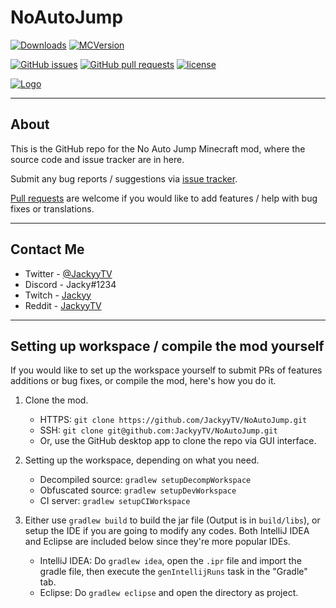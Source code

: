 # NoAutoJump
[![Downloads](http://cf.way2muchnoise.eu/full_no-auto-jump_downloads.svg)](https://minecraft.curseforge.com/projects/no-auto-jump) [![MCVersion](http://cf.way2muchnoise.eu/versions/no-auto-jump.svg)](https://minecraft.curseforge.com/projects/no-auto-jump)

[![GitHub issues](https://img.shields.io/github/issues/JackyyTV/NoAutoJump.svg)](https://github.com/JackyyTV/NoAutoJump/issues) [![GitHub pull requests](https://img.shields.io/github/issues-pr/JackyyTV/NoAutoJump.svg)](https://github.com/JackyyTV/NoAutoJump/pulls) [![license](https://img.shields.io/github/license/JackyyTV/NoAutoJump.svg)](../dev-1.12.2/LICENSE)

[![Logo](https://i.gyazo.com/00a2bbe43870bb032e19e1399fa72411.png)](https://minecraft.curseforge.com/projects/no-auto-jump)

---

## About

This is the GitHub repo for the No Auto Jump Minecraft mod, where the source code and issue tracker are in here.

Submit any bug reports / suggestions via [issue tracker](https://github.com/JackyyTV/NoAutoJump/issues).

[Pull requests](https://github.com/JackyyTV/NoAutoJump/pulls) are welcome if you would like to add features / help with bug fixes or translations.

---

## Contact Me

- Twitter - [@JackyyTV](https://twitter.com/JackyyTV)
- Discord - Jacky#1234
- Twitch - [Jackyy](https://www.twitch.tv/jackyy)
- Reddit - [JackyyTV](https://www.reddit.com/message/compose/?to=JackyyTV)

---

## Setting up workspace / compile the mod yourself

If you would like to set up the workspace yourself to submit PRs of features additions or bug fixes, or compile the mod, here's how you do it.

1. Clone the mod.
    - HTTPS: `git clone https://github.com/JackyyTV/NoAutoJump.git`
    - SSH: `git clone git@github.com:JackyyTV/NoAutoJump.git`
    - Or, use the GitHub desktop app to clone the repo via GUI interface.

2. Setting up the workspace, depending on what you need.
    - Decompiled source: `gradlew setupDecompWorkspace`
    - Obfuscated source: `gradlew setupDevWorkspace`
    - CI server: `gradlew setupCIWorkspace`

3. Either use `gradlew build` to build the jar file (Output is in `build/libs`), or setup the IDE if you are going to modify any codes. Both IntelliJ IDEA and Eclipse are included below since they're more popular IDEs.
    - IntelliJ IDEA: Do `gradlew idea`, open the `.ipr` file and import the gradle file, then execute the `genIntellijRuns` task in the "Gradle" tab.
    - Eclipse: Do `gradlew eclipse` and open the directory as project.
